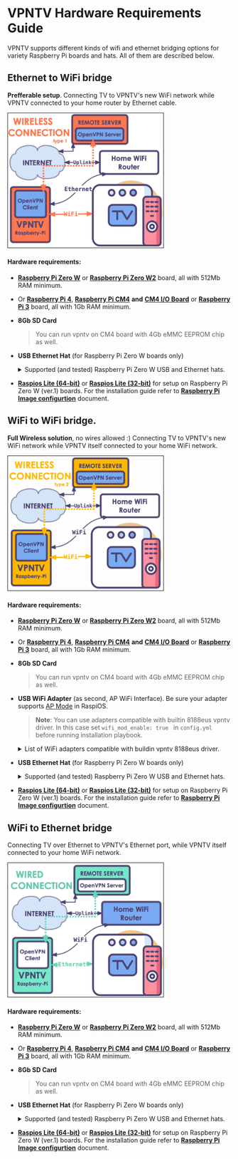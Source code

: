 # VPNTV Hardware Requirements Guide
VPNTV supports different kinds of wifi and ethernet bridging options for variety Raspberry Pi boards and hats. All of them are described below.

## Ethernet to WiFi bridge
**Prefferable setup**. Connecting TV to VPNTV's new WiFi network while VPNTV connected to your home router by Ethernet cable.

<img src="https://github.com/d3vilh/vpntv/raw/main/images/vpntv-wireless.png" alt="wireless connection type1" width="350" border="1" /> 

#### Hardware requirements:
- [**Raspberry Pi Zero W**](https://www.raspberrypi.org/products/raspberry-pi-zero-w/) or [**Raspberry Pi Zero W2**](https://www.raspberrypi.org/products/raspberry-pi-zero-w-2/) board, all with 512Mb RAM minimum.
- Or [**Raspberry Pi 4**](https://www.raspberrypi.com/products/raspberry-pi-4-model-b/), [**Raspberry Pi CM4**](https://www.raspberrypi.com/products/compute-module-4/?variant=raspberry-pi-cm4001000) **and** [**CM4 I/O Board**](https://www.raspberrypi.com/products/compute-module-4-io-board/) or [**Raspberry Pi 3**](https://www.raspberrypi.com/products/raspberry-pi-3-model-b-plus/) board, all with 1Gb RAM minimum.
- **8Gb SD Card**
  > You can run vpntv on CM4 board with 4Gb eMMC EEPROM chip as well.

- **USB Ethernet Hat** (for Raspberry Pi Zero W boards only)

   <details>
     <summary>
       Supported (and tested) Raspberry Pi Zero W USB and Ethernet hats.
     </summary>
  
  * [WaveShare ETH/USB HUB](https://www.waveshare.com/product/raspberry-pi/hats/interface-power/eth-usb-hub-hat-b.htm) HAT for RPi Zero. [Aliexpress link](https://a.aliexpress.com/_EJGKaqH)
  * [Elecrow USB Hub & PowerManager](https://www.elecrow.com/usb-hub-powermanager-for-rpi-zero-v1-0.html) for RPi Zero V1.0. [Aliexpress link](https://a.aliexpress.com/_Exj5Rvf)
</details>

- [**Raspios Lite (64-bit)**](https://downloads.raspberrypi.org/raspios_lite_arm64/images/) or [**Raspios Lite (32-bit)**](https://downloads.raspberrypi.org/raspios_lite_armhf/images/) for setup on Raspberry Pi Zero W (ver.1) boards.
For the installation guide refer to [**Raspberry Pi Image configurtion**](https://github.com/d3vilh/vpntv-hardware/tree/main/imager-configuration/README.md) document.

## WiFi to WiFi bridge. 
**Full Wireless solution**, no wires allowed :)
Connecting TV to VPNTV's new WiFi network while VPNTV itself connected to your home WiFi network.

<img src="https://github.com/d3vilh/vpntv/raw/main/images/vpntv-wireless2.png" alt="wireless connection type 2" width="350" border="1" /> 

#### Hardware requirements:
- [**Raspberry Pi Zero W**](https://www.raspberrypi.org/products/raspberry-pi-zero-w/) or [**Raspberry Pi Zero W2**](https://www.raspberrypi.org/products/raspberry-pi-zero-w-2/) board, all with 512Mb RAM minimum.
- Or [**Raspberry Pi 4**](https://www.raspberrypi.com/products/raspberry-pi-4-model-b/), [**Raspberry Pi CM4**](https://www.raspberrypi.com/products/compute-module-4/?variant=raspberry-pi-cm4001000) **and** [**CM4 I/O Board**](https://www.raspberrypi.com/products/compute-module-4-io-board/) or [**Raspberry Pi 3**](https://www.raspberrypi.com/products/raspberry-pi-3-model-b-plus/) board, all with 1Gb RAM minimum.
- **8Gb SD Card**
   > You can run vpntv on CM4 board with 4Gb eMMC EEPROM chip as well.
- **USB WiFi Adapter** (as second, AP WiFi Interface). Be sure your adapter supports [AP Mode](https://elinux.org/RPi_USB_Wi-Fi_Adapters) in RaspiOS.
   > **Note**: You can use adapters compatible with builtin 8188eus vpntv driver. In this case set `wifi_mod_enable: true ` in `config.yml` before running installation playbook.
   <details>
     <summary>
       List of WiFi adapters compatible with buildin vpntv 8188eus driver.
     </summary>

  * [Realtek RTL8188EUS](https://www.realtek.com/en/products/communications-network-ics/item/rtl8188eus) Wireless LAN 802.11n USB 2.0 Network Adapter. [Aliexpress link](https://a.aliexpress.com/_Ew27JPn)
  * [Realtek RTL8188ETV](https://www.realtek.com/en/products/communications-network-ics/item/rtl8188etv) Wireless LAN 802.11n USB 2.0 Network Adapter. [Aliexpress link](https://a.aliexpress.com/_EGxet6d)
  * TP-Link TL-WN722N V2/V3 150Mbps High Gain Wireless USB Adapter
  * TP-Link TL-WN727N V5.20 150Mbps Wireless N USB Adapter
  * TP-Link TL-WN725N V3 150Mbps Wireless N Nano USB Adapter
  * EDIMAX EW-7811Un V2 N150 Wi-Fi 4 Nano USB Adapter
  * ASUS USB-N10 Nano B1 USB Adapter Wireless-N
  * D-Link DWA-125 Wireless N 150 USB Adapter(rev.D)
  * D-Link DWA-123 Wireless N 150 USB Adapter(rev.D)
  * D-Link GO-USB-N150 Wireless N 150 Easy USB Adapter(rev.B)
  * D-Link DWA-121 Wireless N 150 USB Adapter(rev.B)
  * Realtek RTL8188EU Wireless LAN 802.11n USB 2.0 Network Adapter
  * 802.11bgn Mini Wireless LAN USB2.0 Adapter
  * ELECOM WDC-150SU2M Wireless Adapter
  * Sitecom WLA-1100 V2 Wi-Fi USB adapter N150
  * MERCUSYS MW150US V2 N150 Wireless Nano USB Adapter
  * Rosewill RNX-N150NUB N150 Wireless Nano USB Adapter
</details>

- **USB Ethernet Hat** (for Raspberry Pi Zero W boards only)

   <details>
     <summary>
       Supported (and tested) Raspberry Pi Zero W USB and Ethernet hats.
     </summary>
  
  * [WaveShare ETH/USB HUB](https://www.waveshare.com/product/raspberry-pi/hats/interface-power/eth-usb-hub-hat-b.htm) HAT for RPi Zero. [Aliexpress link](https://a.aliexpress.com/_EJGKaqH)
  * [Elecrow USB Hub & PowerManager](https://www.elecrow.com/usb-hub-powermanager-for-rpi-zero-v1-0.html) for RPi Zero V1.0. [Aliexpress link](https://a.aliexpress.com/_Exj5Rvf)
</details>

- [**Raspios Lite (64-bit)**](https://downloads.raspberrypi.org/raspios_lite_arm64/images/) or [**Raspios Lite (32-bit)**](https://downloads.raspberrypi.org/raspios_lite_armhf/images/) for setup on Raspberry Pi Zero W (ver.1) boards.
For the installation guide refer to [**Raspberry Pi Image configurtion**](https://github.com/d3vilh/vpntv-hardware/tree/main/imager-configuration) document.

## WiFi to Ethernet bridge
Connecting TV over Ethernet to VPNTV's Ethernet port, while VPNTV itself connected to your home WiFi network.

<img src="https://github.com/d3vilh/vpntv/raw/main/images/vpntv-wired.png" alt="wired connection" width="350" border="1" /> 

#### Hardware requirements:
- [**Raspberry Pi Zero W**](https://www.raspberrypi.org/products/raspberry-pi-zero-w/) or [**Raspberry Pi Zero W2**](https://www.raspberrypi.org/products/raspberry-pi-zero-w-2/) board, all with 512Mb RAM minimum.
- Or [**Raspberry Pi 4**](https://www.raspberrypi.com/products/raspberry-pi-4-model-b/), [**Raspberry Pi CM4**](https://www.raspberrypi.com/products/compute-module-4/?variant=raspberry-pi-cm4001000) **and** [**CM4 I/O Board**](https://www.raspberrypi.com/products/compute-module-4-io-board/) or [**Raspberry Pi 3**](https://www.raspberrypi.com/products/raspberry-pi-3-model-b-plus/) board, all with 1Gb RAM minimum.
- **8Gb SD Card**
   > You can run vpntv on CM4 board with 4Gb eMMC EEPROM chip as well.

- **USB Ethernet Hat** (for Raspberry Pi Zero W boards only)

   <details>
     <summary>
       Supported (and tested) Raspberry Pi Zero W USB and Ethernet hats.
     </summary>
  
  * [WaveShare ETH/USB HUB](https://www.waveshare.com/product/raspberry-pi/hats/interface-power/eth-usb-hub-hat-b.htm) HAT for RPi Zero. [Aliexpress link](https://a.aliexpress.com/_EJGKaqH)
  * [Elecrow USB Hub & PowerManager](https://www.elecrow.com/usb-hub-powermanager-for-rpi-zero-v1-0.html) for RPi Zero V1.0. [Aliexpress link](https://a.aliexpress.com/_Exj5Rvf)
</details>

- [**Raspios Lite (64-bit)**](https://downloads.raspberrypi.org/raspios_lite_arm64/images/) or [**Raspios Lite (32-bit)**](https://downloads.raspberrypi.org/raspios_lite_armhf/images/) for setup on Raspberry Pi Zero W (ver.1) boards.
For the installation guide refer to [**Raspberry Pi Image configurtion**](https://github.com/d3vilh/vpntv-hardware/tree/main/imager-configuration) document.


